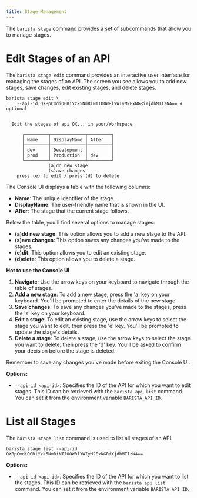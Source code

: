 ```yaml
---
title: Stage Management
---
```


The `barista stage` command provides a set of subcommands that allow you to manage stages.

# Edit Stages of an API

The `barista stage edit` command provides an interactive user interface for managing the stages of an API. The screen you see allows you to add new stages, save changes, edit existing stages, and delete stages.

```shell
barista stage edit \
    --api-id QXBpCmdiOGRiYzk5NmRiNTI0OWRlYWIyM2ExNGRiYjdhMTIzNA== # optional
```

```shell

  Edit the stages of api QX... in your/Workspace

      ┌─────────┬─────────────┬─────────┐
      │ Name    │ DisplayName │ After   │
      ├─────────┼─────────────┼─────────┤
      │ dev     │ Development │         │
      │ prod    │ Production  │ dev     │
      └─────────┴─────────────┴─────────┘
                (a)dd new stage
                (s)ave changes
    press (e) to edit / press (d) to delete
```

The Console UI displays a table with the following columns:

- **Name**: The unique identifier of the stage.
- **DisplayName**: The user-friendly name that is shown in the UI.
- **After**: The stage that the current stage follows.

Below the table, you'll find several options to manage stages:

- **(a)dd new stage**: This option allows you to add a new stage to the API.
- **(s)ave changes**: This option saves any changes you've made to the stages.
- **(e)dit**: This option allows you to edit an existing stage.
- **(d)elete**: This option allows you to delete a stage.

**Hot to use the Console UI**

1. **Navigate**: Use the arrow keys on your keyboard to navigate through the table of stages.
2. **Add a new stage**: To add a new stage, press the 'a' key on your keyboard. You'll be prompted to enter the details of the new stage.
3. **Save changes**: To save any changes you've made to the stages, press the 's' key on your keyboard.
4. **Edit a stage**: To edit an existing stage, use the arrow keys to select the stage you want to edit, then press the 'e' key. You'll be prompted to update the stage's details.
5. **Delete a stage**: To delete a stage, use the arrow keys to select the stage you want to delete, then press the 'd' key. You'll be asked to confirm your decision before the stage is deleted.

Remember to save any changes you've made before exiting the Console UI.

**Options:**

- `--api-id <api-id>`: Specifies the ID of the API for which you want to edit stages. This ID can be retrieved with the `barista api list` command. You can set it from the environment variable `BARISTA_API_ID`.

# List all Stages

The `barista stage list` command is used to list all stages of an API.

```shell
barista stage list --api-id QXBpCmdiOGRiYzk5NmRiNTI0OWRlYWIyM2ExNGRiYjdhMTIzNA==
```

**Options:**

- `--api-id <api-id>`: Specifies the ID of the API for which you want to list the stages. This ID can be retrieved with the `barista api list` command. You can set it from the environment variable `BARISTA_API_ID`.

<!-- spell-checker:ignore Cmdi, elete, Yjdh -->
